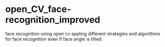 # open_CV_face-recognition_improved
face recognition using open cv appling different strategies and algorithms for face recognition even if face angle is tilted.
